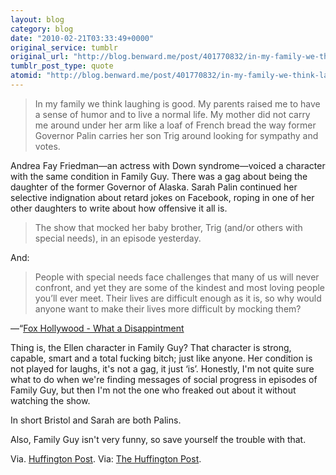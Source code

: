 ```yaml
---
layout: blog
category: blog
date: "2010-02-21T03:33:49+0000"
original_service: tumblr
original_url: "http://blog.benward.me/post/401770832/in-my-family-we-think-laughing-is-good-my-parents"
tumblr_post_type: quote
atomid: "http://blog.benward.me/post/401770832/in-my-family-we-think-laughing-is-good-my-parents"
---
```

> In my family we think laughing is good. My parents raised me to have a sense of humor and to live a normal life. My mother did not carry me around under her arm like a loaf of French bread the way former Governor Palin carries her son Trig around looking for sympathy and votes.

Andrea Fay Friedman—an actress with Down syndrome—voiced a character with the same condition in Family Guy. There was a gag about being the daughter of the former Governor of Alaska. Sarah Palin continued her selective indignation about retard jokes on Facebook, roping in one of her other daughters to write about how offensive it all is.

> The show that mocked her baby brother, Trig (and/or others with special needs), in an episode yesterday.

And:

> People with special needs face challenges that many of us will never confront, and yet they are some of the kindest and most loving people you’ll ever meet. Their lives are difficult enough as it is, so why would anyone want to make their lives more difficult by mocking them?

—“[Fox Hollywood - What a Disappintment](http://www.facebook.com/notes/sarah-palin/fox-hollywood-what-a-disappointment/305122263434)

Thing is, the Ellen character in Family Guy? That character is strong, capable, smart and a total fucking bitch; just like anyone. Her condition is not played for laughs, it's not a gag, it just ‘is’. Honestly, I'm not quite sure what to do when we're finding messages of social progress in episodes of Family Guy, but then I'm not the one who freaked out about it without watching the show.

In short Bristol and Sarah are both Palins.

Also, Family Guy isn't very funny, so save yourself the trouble with that.

Via. <a href="http://www.huffingtonpost.com/2010/02/18/family-guy-actress-respon_n_468331.html?ref=fb">Huffington Post</a>.
Via: [The Huffington Post](http://www.huffingtonpost.com/2010/02/18/family-guy-actress-respon_n_468331.html?ref=fb).